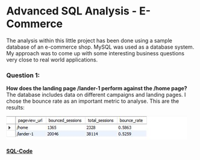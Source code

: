 # Advanced SQL Analysis - E-Commerce

The analysis within this little project has been done using a sample database of an e-commerce shop. MySQL was used as a database system. My approach was to come up with some interesting business questions very close to real world applications.

### Question 1: 
**How does the landing page /lander-1 perform against the /home page?** The database includes data on different campaigns and landing pages. I chose the bounce rate as an important metric to analyse. 
This are the results:


![](/images/bounce_rate_for_landing_pages.JPG)
#### [SQL-Code](https://github.com/maxemmrich/AdvancedSQL_E-Commerce/blob/main/bounce_rate_for_landing_pages.sql) 
